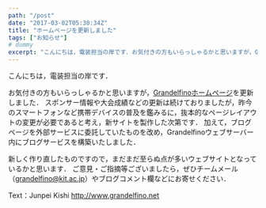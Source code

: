 ```yaml
---
path: "/post"
date: "2017-03-02T05:30:34Z"
title: "ホームページを更新しました"
tags: ["お知らせ"]
# dummy
excerpt: "こんにちは，電装担当の岸です．お気付きの方もいらっしゃるかと思いますが，Grandelfinoホームページを更新しました．スポンサー情報や大会成績などの更新は続けておりましたが，昨今のスマートフォン..."
---
```




こんにちは，電装担当の岸です．

お気付きの方もいらっしゃるかと思いますが，[Grandelfinoホームページ](http://www.grandelfino.net)を更新しました．
スポンサー情報や大会成績などの更新は続けておりましたが，昨今のスマートフォンなど携帯デバイスの普及を鑑みるに，抜本的なページレイアウトの変更が必要であると考え，新サイトを製作した次第です．
加えて，ブログページを外部サービスに委託していたものを改め，Grandelfinoウェブサーバー内にブログサービスを構築いたしました．

新しく作り直したものですので，まだまだ至らぬ点が多いウェブサイトとなっているかと思います．
ご意見・ご指摘等ございましたら，ぜひチームメール（grandelfino@kit.ac.jp）やブログコメント欄などにお寄せください．

Text：Junpei Kishi
http://www.grandelfino.net
